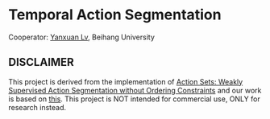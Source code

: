 # Temporal Action Segmentation

Cooperator: [Yanxuan Lv](https://github.com/lvyanxuan), Beihang University  
## DISCLAIMER
This project is derived from the implementation of [Action Sets: Weakly Supervised Action Segmentation without Ordering Constraints](https://arxiv.org/abs/1706.00699) and our work is based on [this](https://github.com/alexanderrichard/action-sets). This project is NOT intended for commercial use, ONLY for research instead.<br>




